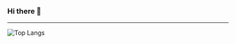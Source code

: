 ### Hi there 👋
---
![Top Langs](https://github-readme-stats.vercel.app/api/top-langs/?username=nastya-kl&layout=compact)
